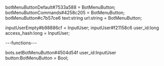 botMenuButtonDefault#7533a588 = BotMenuButton;
botMenuButtonCommands#4258c205 = BotMenuButton;
botMenuButton#c7b57ce6 text:string url:string = BotMenuButton;

inputUserEmpty#b98886cf = InputUser;
inputUser#f21158c6 user_id:long access_hash:long = InputUser;

---functions---

bots.setBotMenuButton#4504d54f user_id:InputUser button:BotMenuButton = Bool;
